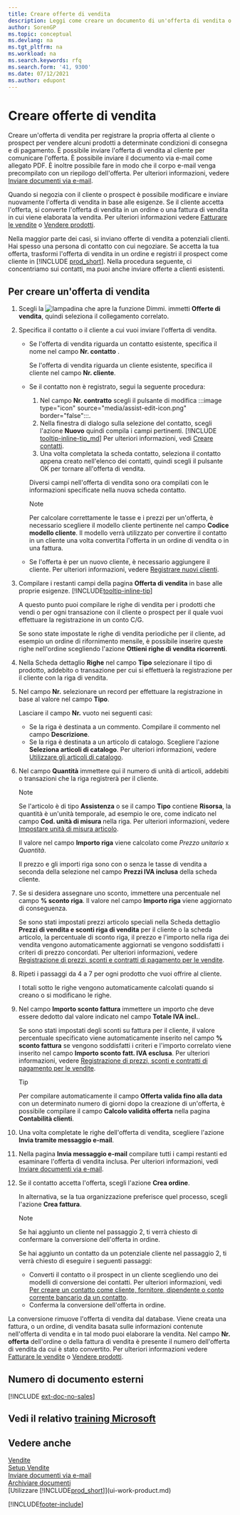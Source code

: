 ```yaml
---
title: Creare offerte di vendita
description: Leggi come creare un documento di un'offerta di vendita o una richiesta di offerta (RdO) per registrare la propria offerta a un cliente o prospect per la vendita di prodotti in base a termini determinati.
author: SorenGP
ms.topic: conceptual
ms.devlang: na
ms.tgt_pltfrm: na
ms.workload: na
ms.search.keywords: rfq
ms.search.form: '41, 9300'
ms.date: 07/12/2021
ms.author: edupont
---
```

# <a name="make-sales-quotes" />Creare offerte di vendita

Creare un'offerta di vendita per registrare la propria offerta al cliente o prospect per vendere alcuni prodotti a determinate condizioni di consegna e di pagamento. È possibile inviare l'offerta di vendita al cliente per comunicare l'offerta. È possibile inviare il documento via e-mail come allegato PDF. È inoltre possibile fare in modo che il corpo e-mail venga precompilato con un riepilogo dell'offerta. Per ulteriori informazioni, vedere [Inviare documenti via e-mail](ui-how-send-documents-email.md).

Quando si negozia con il cliente o prospect è possibile modificare e inviare nuovamente l'offerta di vendita in base alle esigenze. Se il cliente accetta l'offerta, si converte l'offerta di vendita in un ordine o una fattura di vendita in cui viene elaborata la vendita. Per ulteriori informazioni vedere [Fatturare le vendite](sales-how-invoice-sales.md) o [Vendere prodotti](sales-how-sell-products.md).

Nella maggior parte dei casi, si inviano offerte di vendita a potenziali clienti. Hai spesso una persona di contatto con cui negoziare. Se accetta la tua offerta, trasformi l'offerta di vendita in un ordine e registri il prospect come cliente in [!INCLUDE [prod_short](includes/prod_short.md)]. Nella procedura seguente, ci concentriamo sui contatti, ma puoi anche inviare offerte a clienti esistenti.  

## <a name="to-create-a-sales-quote" />Per creare un'offerta di vendita

1. Scegli la ![lampadina che apre la funzione Dimmi.](media/ui-search/search_small.png "Dimmi cosa vuoi fare") immetti **Offerte di vendita**, quindi seleziona il collegamento correlato.
2. Specifica il contatto o il cliente a cui vuoi inviare l'offerta di vendita.

    - Se l'offerta di vendita riguarda un contatto esistente, specifica il nome nel campo **Nr. contatto** .  

        Se l'offerta di vendita riguarda un cliente esistente, specifica il cliente nel campo **Nr. cliente**.
    - Se il contatto non è registrato, segui la seguente procedura:

        1. Nel campo **Nr. contratto** scegli il pulsante di modifica :::image type="icon" source="media/assist-edit-icon.png" border="false":::.
        2. Nella finestra di dialogo sulla selezione del contatto, scegli l'azione **Nuovo** quindi compila i campi pertinenti. [!INCLUDE [tooltip-inline-tip_md](includes/tooltip-inline-tip_md.md)] Per ulteriori informazioni, vedi [Creare contatti](marketing-create-contact-companies.md).  
        3. Una volta completata la scheda contatto, seleziona il contatto appena creato nell'elenco dei contatti, quindi scegli il pulsante OK per tornare all'offerta di vendita.

        Diversi campi nell'offerta di vendita sono ora compilati con le informazioni specificate nella nuova scheda contatto.

        > [!NOTE]
        > Per calcolare correttamente le tasse e i prezzi per un'offerta, è necessario scegliere il modello cliente pertinente nel campo **Codice modello cliente**. Il modello verrà utilizzato per convertire il contatto in un cliente una volta convertita l'offerta in un ordine di vendita o in una fattura.
    -  Se l'offerta è per un nuovo cliente, è necessario aggiungere il cliente. Per ulteriori informazioni, vedere [Registrare nuovi clienti](sales-how-register-new-customers.md).  

3. Compilare i restanti campi della pagina **Offerta di vendita** in base alle proprie esigenze. [!INCLUDE[tooltip-inline-tip](includes/tooltip-inline-tip_md.md)]  

    A questo punto puoi compilare le righe di vendita per i prodotti che vendi o per ogni transazione con il cliente o prospect per il quale vuoi effettuare la registrazione in un conto C/G.  

    Se sono state impostate le righe di vendita periodiche per il cliente, ad esempio un ordine di rifornimento mensile, è possibile inserire queste righe nell'ordine scegliendo l'azione **Ottieni righe di vendita ricorrenti**.  

4. Nella Scheda dettaglio **Righe** nel campo **Tipo** selezionare il tipo di prodotto, addebito o transazione per cui si effettuerà la registrazione per il cliente con la riga di vendita.
5. Nel campo **Nr.** selezionare un record per effettuare la registrazione in base al valore nel campo **Tipo**.

    Lasciare il campo **Nr.** vuoto nei seguenti casi:
    - Se la riga è destinata a un commento. Compilare il commento nel campo **Descrizione**.
    - Se la riga è destinata a un articolo di catalogo. Scegliere l'azione **Seleziona articoli di catalogo**. Per ulteriori informazioni, vedere [Utilizzare gli articoli di catalogo](inventory-how-work-nonstock-items.md).

6. Nel campo **Quantità** immettere qui il numero di unità di articoli, addebiti o transazioni che la riga registrerà per il cliente.

    > [!NOTE]  
    >  Se l'articolo è di tipo **Assistenza** o se il campo **Tipo** contiene **Risorsa**, la quantità è un'unità temporale, ad esempio le ore, come indicato nel campo **Cod. unità di misura** nella riga. Per ulteriori informazioni, vedere [Impostare unità di misura articolo](inventory-how-setup-units-of-measure.md).

    Il valore nel campo **Importo riga** viene calcolato come *Prezzo unitario* x *Quantità*.  

    Il prezzo e gli importi riga sono con o senza le tasse di vendita a seconda della selezione nel campo **Prezzi IVA inclusa** della scheda cliente.  
7. Se si desidera assegnare uno sconto, immettere una percentuale nel campo **% sconto riga**. Il valore nel campo **Importo riga** viene aggiornato di conseguenza.  

    Se sono stati impostati prezzi articolo speciali nella Scheda dettaglio **Prezzi di vendita e sconti riga di vendita** per il cliente o la scheda articolo, la percentuale di sconto riga, il prezzo e l'importo nella riga dei vendita vengono automaticamente aggiornati se vengono soddisfatti i criteri di prezzo concordati. Per ulteriori informazioni, vedere [Registrazione di prezzi, sconti e contratti di pagamento per le vendite](sales-how-record-sales-price-discount-payment-agreements.md).  
8. Ripeti i passaggi da 4 a 7 per ogni prodotto che vuoi offrire al cliente.

    I totali sotto le righe vengono automaticamente calcolati quando si creano o si modificano le righe.  
9. Nel campo **Importo sconto fattura** immettere un importo che deve essere dedotto dal valore indicato nel campo **Totale IVA incl.**.

    Se sono stati impostati degli sconti su fattura per il cliente, il valore percentuale specificato viene automaticamente inserito nel campo **% sconto fattura** se vengono soddisfatti i criteri e l'importo correlato viene inserito nel campo **Importo sconto fatt. IVA esclusa**. Per ulteriori informazioni, vedere [Registrazione di prezzi, sconti e contratti di pagamento per le vendite](sales-how-record-sales-price-discount-payment-agreements.md).

    > [!TIP]
    > Per compilare automaticamente il campo **Offerta valida fino alla data** con un determinato numero di giorni dopo la creazione di un'offerta, è possibile compilare il campo **Calcolo validità offerta** nella pagina **Contabilità clienti**.

10. Una volta completate le righe dell'offerta di vendita, scegliere l'azione **Invia tramite messaggio e-mail**.
11. Nella pagina **Invia messaggio e-mail** compilare tutti i campi restanti ed esaminare l'offerta di vendita inclusa. Per ulteriori informazioni, vedi [Inviare documenti via e-mail](ui-how-send-documents-email.md).
12. Se il contatto accetta l'offerta, scegli l'azione **Crea ordine**.  

    In alternativa, se la tua organizzazione preferisce quel processo, scegli l'azione **Crea fattura**.  
    > [!NOTE]
    > Se hai aggiunto un cliente nel passaggio 2, ti verrà chiesto di confermare la conversione dell'offerta in ordine.  
    >
    > Se hai aggiunto un contatto da un potenziale cliente nel passaggio 2, ti verrà chiesto di eseguire i seguenti passaggi:
    >
    >  - Converti il contatto o il prospect in un cliente scegliendo uno dei modelli di conversione dei contatti. Per ulteriori informazioni, vedi [Per creare un contatto come cliente, fornitore, dipendente o conto corrente bancario da un contatto](marketing-create-contact-companies.md#to-create-a-customer-vendor-employee-or-bank-account-from-a-contact).  
    > - Conferma la conversione dell'offerta in ordine.

La conversione rimuove l'offerta di vendita dal database. Viene creata una fattura, o un ordine, di vendita basata sulle informazioni contenute nell'offerta di vendita e in tal modo puoi elaborare la vendita. Nel campo **Nr. offerta** dell'ordine o della fattura di vendita è presente il numero dell'offerta di vendita da cui è stato convertito. Per ulteriori informazioni vedere [Fatturare le vendite](sales-how-invoice-sales.md) o [Vendere prodotti](sales-how-sell-products.md).  

## <a name="external-document-number" />Numero di documento esterni

[!INCLUDE [ext-doc-no-sales](includes/ext-doc-no-sales.md)]

## <a name="see-related-microsoft-trainingtrainingmodulescreate-sales-documents-dynamics-365-business-central" />Vedi il relativo [training Microsoft](/training/modules/create-sales-documents-dynamics-365-business-central/)

## <a name="see-also" />Vedere anche

[Vendite](sales-manage-sales.md)  
[Setup Vendite](sales-setup-sales.md)  
[Inviare documenti via e-mail](ui-how-send-documents-email.md)  
[Archiviare documenti](across-how-to-archive-documents.md)  
[Utilizzare [!INCLUDE[prod_short](includes/prod_short.md)]](ui-work-product.md)  

[!INCLUDE[footer-include](includes/footer-banner.md)]
